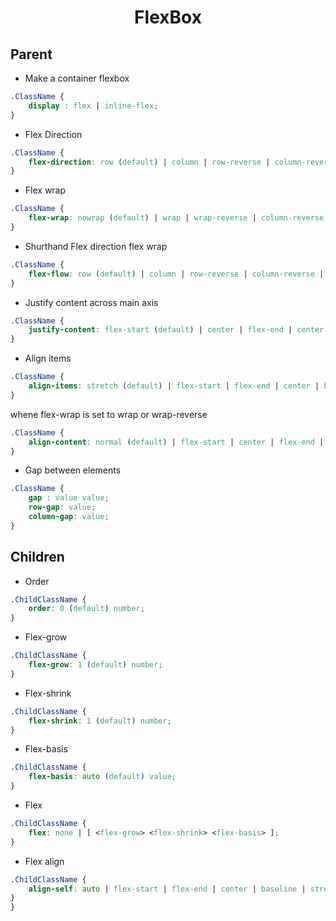 <center><h1>FlexBox</h1></center>

## Parent

* Make a container flexbox

```css
.ClassName {
    display : flex | inline-flex;
}
```
* Flex Direction
```css
.ClassName {
    flex-direction: row (default) | column | row-reverse | column-reverse;
}
```

* Flex wrap
```css
.ClassName {
    flex-wrap: nowrap (default) | wrap | wrap-reverse | column-reverse;
}
```

* Shurthand Flex direction flex wrap
```css
.ClassName {
    flex-flow: row (default) | column | row-reverse | column-reverse || nowrap (default) | wrap | wrap-reverse | column-reverse;
}
```

* Justify content across main axis
```css
.ClassName {
    justify-content: flex-start (default) | center | flex-end | center | space-around | space-between | space-evenly;
}
```

* Align items
```css
.ClassName {
    align-items: stretch (default) | flex-start | flex-end | center | base-line;
}
```
whene flex-wrap is set to wrap or wrap-reverse
```css
.ClassName {
    align-content: normal (default) | flex-start | center | flex-end | center | space-around | space-between | space-evenly | stretch;
}
```
* Gap between elements
```css
.ClassName {
    gap : value value;
    row-gap: value;
    column-gap: value;
}
```

## Children

* Order
```css
.ChildClassName {
    order: 0 (default) number;
}
```
* Flex-grow
```css
.ChildClassName {
    flex-grow: 1 (default) number;
}
```
* Flex-shrink
```css
.ChildClassName {
    flex-shrink: 1 (default) number;
}
```
* Flex-basis
```css
.ChildClassName {
    flex-basis: auto (default) value;
}
```
* Flex
```css
.ChildClassName {
    flex: none | [ <flex-grow> <flex-shrink> <flex-basis> ];
}
```

* Flex align
```css
.ChildClassName {
    align-self: auto | flex-start | flex-end | center | baseline | stretch;
}
}
```
